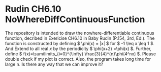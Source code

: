 # Rudin CH6.10 NoWhereDiffContinuousFunction
The repository is intended to draw the nowhere-differentiable continuous function, decribed in Exericise CH6.10 in Baby Rudin (P.154, 3rd, Ed.). The function is constructed by defining $ \phi(x) = |x| $ for $ -1 \leq x \leq 1 $. And Extend to all real $x$ by the periodicity $ \phi(x+2) =\phi(x) $. Further, define $ f(x)=\sum\limits_{i=0}^{\infty} \frac{3}{4}^{n}\phi(4^nx) $.
Please double check if my plot is correct.
Also, the program takes long time for large n. Is there any way that we can improve it?
